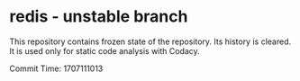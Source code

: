 # redis - unstable branch

This repository contains frozen state of the repository.
Its history is cleared. It is used only for static code
analysis with Codacy.

Commit Time: 1707111013